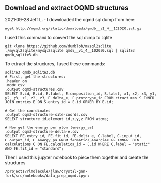## Download and extract OQMD structures
2021-09-28 Jeff L. - I downloaded the oqmd sql dump from here:
```
wget http://oqmd.org/static/downloads/qmdb__v1_4__102020.sql.gz
```

I used this command to convert the sql dump to sqlite
```
git clone https://github.com/dumblob/mysql2sqlite
./mysql2sqlite/mysql2sqlite qmdb__v1_4__102020.sql | sqlite3 qmdb_sqlite3.db
```

To extract the structures, I used these commands:
```
sqlite3 qmdb_sqlite3.db
# First, get the structures:
.header on
.mode csv
.output oqmd-structures.csv
SELECT S.id, E.id, E.label, E.composition_id, S.label, x1, x2, x3, y1, y2, y3, z1, z2, z3, E.delta_e, E.prototype_id FROM structures S INNER JOIN entries E ON S.entry_id = E.id ORDER BY E.id;

# Get the coordinates
.output oqmd-structure-site-coords.csv
SELECT structure_id,element_id,x,y,z FROM atoms;

# Now get the energy per atom (energy_pa)
.output oqmd-structure-delta-e.csv
SELECT FE.entry_id, FE.fit_id, FE.delta_e, C.label, C.input_id, C.output_id, C.energy_pa FROM formation_energies FE INNER JOIN calculations C ON FE.calculation_id = C.id WHERE C.label = "static" AND FE.fit_id = "standard";
```


Then I used this jupyter notebook to piece them together and create the structures
```
/projects/rlmolecule/jlaw/crystal-gnn-fork/src/notebooks/data_prep_oqmd.ipynb
```

